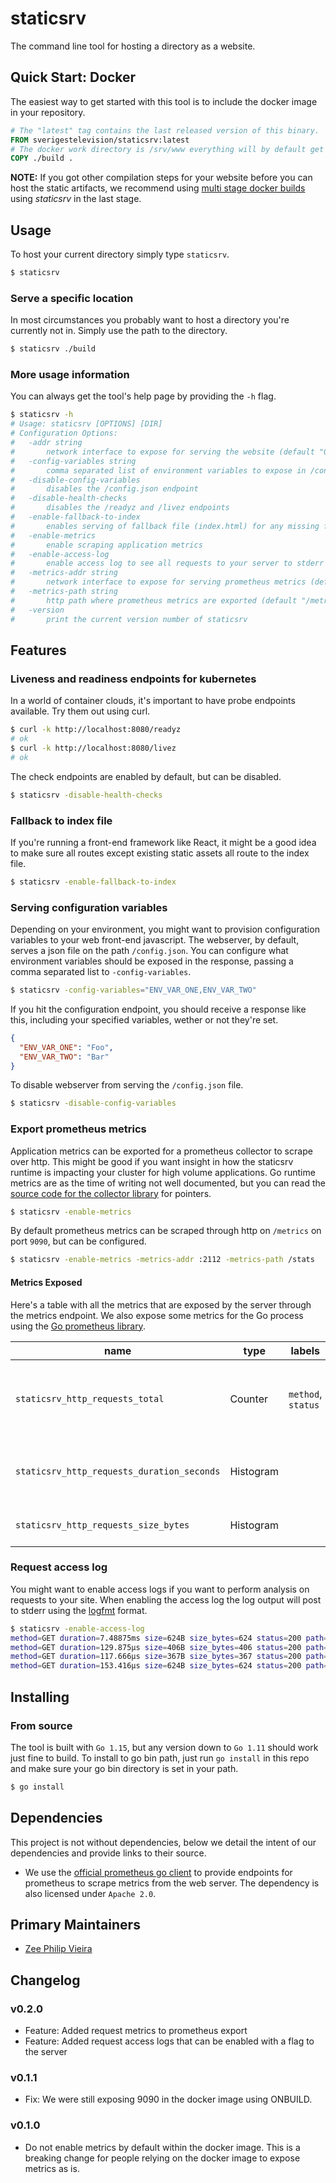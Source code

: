 # staticsrv
The command line tool for hosting a directory as a website.

## Quick Start: Docker
The easiest way to get started with this tool is to include the docker image in your repository.

```dockerfile
# The "latest" tag contains the last released version of this binary.
FROM sverigestelevision/staticsrv:latest
# The docker work directory is /srv/www everything will by default get hosted by staticsrv.
COPY ./build .
```

**NOTE:** If you got other compilation steps for your website before you can host the static artifacts, we recommend using [multi stage docker builds](https://docs.docker.com/develop/develop-images/multistage-build/) using *staticsrv* in the last stage.

## Usage
To host your current directory simply type `staticsrv`.

```zsh
$ staticsrv
```

### Serve a specific location
In most circumstances you probably want to host a directory you're currently not in. Simply use the path to the directory.

```zsh
$ staticsrv ./build
```

### More usage information
You can always get the tool's help page by providing the `-h` flag.

```zsh
$ staticsrv -h
# Usage: staticsrv [OPTIONS] [DIR]
# Configuration Options:
#   -addr string
#     	network interface to expose for serving the website (default "0.0.0.0:8080")
#   -config-variables string
#     	comma separated list of environment variables to expose in /config.json
#   -disable-config-variables
#     	disables the /config.json endpoint
#   -disable-health-checks
#     	disables the /readyz and /livez endpoints
#   -enable-fallback-to-index
#     	enables serving of fallback file (index.html) for any missing file
#   -enable-metrics
#     	enable scraping application metrics
#   -enable-access-log
#     	enable access log to see all requests to your server to stderr
#   -metrics-addr string
#     	network interface to expose for serving prometheus metrics (default "0.0.0.0:9090")
#   -metrics-path string
#     	http path where prometheus metrics are exported (default "/metrics")
#   -version
#     	print the current version number of staticsrv
```

## Features

### Liveness and readiness endpoints for kubernetes
In a world of container clouds, it's important to have probe endpoints available. Try them out using curl.

```zsh
$ curl -k http://localhost:8080/readyz
# ok
$ curl -k http://localhost:8080/livez
# ok
```

The check endpoints are enabled by default, but can be disabled.

```zsh
$ staticsrv -disable-health-checks
```

### Fallback to index file
If you're running a front-end framework like React, it might be a good idea to make sure all routes except existing static assets all route to the index file.

```zsh
$ staticsrv -enable-fallback-to-index
```

### Serving configuration variables
Depending on your environment, you might want to provision configuration variables to your web front-end javascript.
The webserver, by default, serves a json file on the path `/config.json`. You can configure what environment variables should be exposed in the response, passing a comma separated list to `-config-variables`.

```zsh
$ staticsrv -config-variables="ENV_VAR_ONE,ENV_VAR_TWO"
```

If you hit the configuration endpoint, you should receive a response like this, including your specified variables, wether or not they're set.

```json
{
  "ENV_VAR_ONE": "Foo",
  "ENV_VAR_TWO": "Bar"
}
```

To disable webserver from serving the `/config.json` file.

```zsh
$ staticsrv -disable-config-variables
```

### Export prometheus metrics
Application metrics can be exported for a prometheus collector to scrape over http. This might be good if you want insight in how the staticsrv runtime is impacting your cluster for high volume applications. Go runtime metrics are as the time of writing not well documented, but you can read the [source code for the collector library](https://github.com/prometheus/client_golang/blob/bff02dd5619915e70ec529743f5ebb898a1970c4/prometheus/go_collector.go#L64) for pointers.

```zsh
$ staticsrv -enable-metrics
```

By default prometheus metrics can be scraped through http on `/metrics` on port `9090`, but can be configured.

```zsh
$ staticsrv -enable-metrics -metrics-addr :2112 -metrics-path /stats
```

#### Metrics Exposed
Here's a table with all the metrics that are exposed by the server through the metrics endpoint. We also expose some metrics for the Go process using the [Go prometheus library](https://github.com/prometheus/client_golang/blob/master/prometheus/go_collector.go).

|name|type|labels|description|
|----|----|------|-----------|
|`staticsrv_http_requests_total`|Counter|`method`, `status`|Total amount of requests made to the server process|
|`staticsrv_http_requests_duration_seconds`|Histogram||Request time in seconds (with fractions)|
|`staticsrv_http_requests_size_bytes`|Histogram||Request size in bytes|

### Request access log
You might want to enable access logs if you want to perform analysis on requests to your site. When enabling the access log the log output will post to stderr using the [logfmt](https://brandur.org/logfmt) format.

```zsh
$ staticsrv -enable-access-log
method=GET duration=7.48875ms size=624B size_bytes=624 status=200 path="/" time=1634312038387629000
method=GET duration=129.875µs size=406B size_bytes=406 status=200 path="/index.css" time=1634312038433253000
method=GET duration=117.666µs size=367B size_bytes=367 status=200 path="/index.js" time=1634312038434145000
method=GET duration=153.416µs size=624B size_bytes=624 status=200 path="/" time=1634312038600024000
```

## Installing

### From source
The tool is built with `Go 1.15`, but any version down to `Go 1.11` should work just fine to build. To install to go bin path, just run `go install` in this repo and make sure your go bin directory is set in your path.

```zsh
$ go install
```

## Dependencies
This project is not without dependencies, below we detail the intent of our dependencies and provide links to their source.

- We use the [official prometheus go client](https://github.com/prometheus/client_golang) to provide endpoints for prometheus to scrape metrics from the web server. The dependency is also licensed under `Apache 2.0`.

## Primary Maintainers
- [Zee Philip Vieira](https://github.com/zeeraw)

## Changelog
### v0.2.0
- Feature: Added request metrics to prometheus export
- Feature: Added request access logs that can be enabled with a flag to the server
### v0.1.1
- Fix: We were still exposing 9090 in the docker image using ONBUILD.
### v0.1.0
- Do not enable metrics by default within the docker image. This is a breaking change for people relying on the docker image to expose metrics as is.